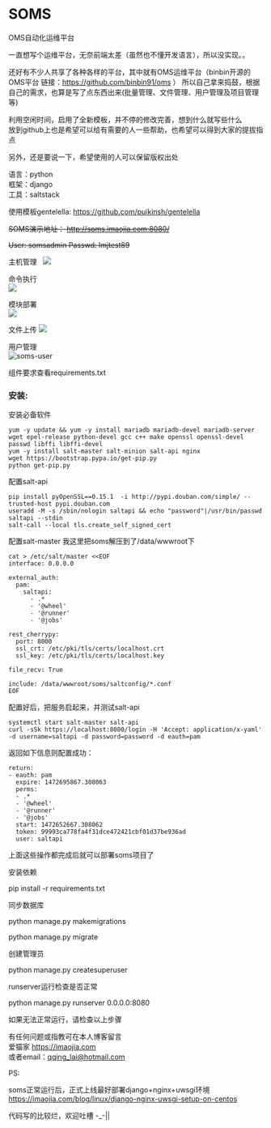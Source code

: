 # SOMS

OMS自动化运维平台

一直想写个运维平台，无奈前端太差（虽然也不懂开发语言），所以没实现。。

还好有不少人共享了各种各样的平台，其中就有OMS运维平台（binbin开源的OMS平台 链接：https://github.com/binbin91/oms ）
所以自己拿来捣鼓，根据自己的需求，也算是写了点东西出来(批量管理、文件管理、用户管理及项目管理等)  
  
利用空闲时间，启用了全新模板，并不停的修改完善，想到什么就写些什么  
放到github上也是希望可以给有需要的人一些帮助，也希望可以得到大家的提拔指点  

另外，还是要说一下，希望使用的人可以保留版权出处


语言：python  
框架：django  
工具：saltstack

使用模板gentelella:
https://github.com/puikinsh/gentelella


~~SOMS演示地址：
http://soms.imaojia.com:8080/~~

~~User: somsadmin
Passwd: Imjtest89~~

主机管理  
![](https://imaojia.com/media/pictures/2017/02/17/salt-host.png)

命令执行  
![](https://imaojia.com/media/pictures/2017/02/17/salt-command.png)

模块部署  
![](https://imaojia.com/media/pictures/2017/02/17/salt-deploy.png)

文件上传
![](https://imaojia.com/media/pictures/2017/02/17/file-upload.png)

用户管理  
![soms-user](https://imaojia.com/media/pictures/2017/02/17/soms-user.png)


组件要求查看requirements.txt


### 安装:

安装必备软件

```
yum -y update && yum -y install mariadb mariadb-devel mariadb-server wget epel-release python-devel gcc c++ make openssl openssl-devel passwd libffi libffi-devel
yum -y install salt-master salt-minion salt-api nginx
wget https://bootstrap.pypa.io/get-pip.py
python get-pip.py
```

配置salt-api

```
pip install pyOpenSSL==0.15.1  -i http://pypi.douban.com/simple/ --trusted-host pypi.douban.com
useradd -M -s /sbin/nologin saltapi && echo "password"|/usr/bin/passwd saltapi --stdin
salt-call --local tls.create_self_signed_cert
```

配置salt-master
我这里把soms解压到了/data/wwwroot下

```
cat > /etc/salt/master <<EOF
interface: 0.0.0.0

external_auth:
  pam:
    saltapi:
      - .*
      - '@wheel'
      - '@runner'
      - '@jobs'

rest_cherrypy:
  port: 8000
  ssl_crt: /etc/pki/tls/certs/localhost.crt
  ssl_key: /etc/pki/tls/certs/localhost.key

file_recv: True

include: /data/wwwroot/soms/saltconfig/*.conf
EOF
```

配置好后，把服务启起来，并测试salt-api

```
systemctl start salt-master salt-api
curl -sSk https://localhost:8000/login -H 'Accept: application/x-yaml' -d username=saltapi -d password=password -d eauth=pam
```

返回如下信息则配置成功：

```
return:
- eauth: pam
  expire: 1472695867.308063
  perms:
  - .*
  - '@wheel'
  - '@runner'
  - '@jobs'
  start: 1472652667.308062
  token: 99993ca778fa4f31dce472421cbf01d37be936ad
  user: saltapi
```

上面这些操作都完成后就可以部署soms项目了

安装依赖

pip install -r requirements.txt

同步数据库

python manage.py makemigrations

python manage.py migrate

创建管理员

python manage.py createsuperuser

runserver运行检查是否正常

python manage.py runserver 0.0.0.0:8080

如果无法正常运行，请检查以上步骤

有任何问题或指教可在本人博客留言  
爱猫家 https://imaojia.com  
或者email：qqing_lai@hotmail.com  

PS:

  soms正常运行后，正式上线最好部署django+nginx+uwsgi环境  
  https://imaojia.com/blog/linux/django-nginx-uwsgi-setup-on-centos


代码写的比较烂，欢迎吐槽 -_-||


